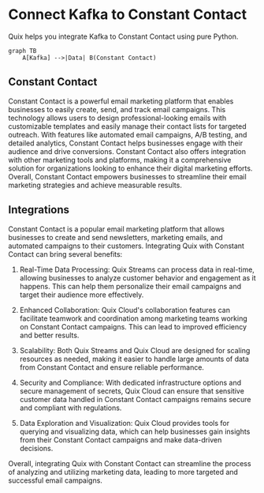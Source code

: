 # Connect Kafka to Constant Contact

Quix helps you integrate Kafka to Constant Contact using pure Python.

```mermaid
graph TB
    A[Kafka] -->|Data| B(Constant Contact)
```

## Constant Contact

Constant Contact is a powerful email marketing platform that enables businesses to easily create, send, and track email campaigns. This technology allows users to design professional-looking emails with customizable templates and easily manage their contact lists for targeted outreach. With features like automated email campaigns, A/B testing, and detailed analytics, Constant Contact helps businesses engage with their audience and drive conversions. Constant Contact also offers integration with other marketing tools and platforms, making it a comprehensive solution for organizations looking to enhance their digital marketing efforts. Overall, Constant Contact empowers businesses to streamline their email marketing strategies and achieve measurable results.

## Integrations

Constant Contact is a popular email marketing platform that allows businesses to create and send newsletters, marketing emails, and automated campaigns to their customers. Integrating Quix with Constant Contact can bring several benefits:

1. Real-Time Data Processing: Quix Streams can process data in real-time, allowing businesses to analyze customer behavior and engagement as it happens. This can help them personalize their email campaigns and target their audience more effectively.

2. Enhanced Collaboration: Quix Cloud's collaboration features can facilitate teamwork and coordination among marketing teams working on Constant Contact campaigns. This can lead to improved efficiency and better results.

3. Scalability: Both Quix Streams and Quix Cloud are designed for scaling resources as needed, making it easier to handle large amounts of data from Constant Contact and ensure reliable performance.

4. Security and Compliance: With dedicated infrastructure options and secure management of secrets, Quix Cloud can ensure that sensitive customer data handled in Constant Contact campaigns remains secure and compliant with regulations.

5. Data Exploration and Visualization: Quix Cloud provides tools for querying and visualizing data, which can help businesses gain insights from their Constant Contact campaigns and make data-driven decisions.

Overall, integrating Quix with Constant Contact can streamline the process of analyzing and utilizing marketing data, leading to more targeted and successful email campaigns.

